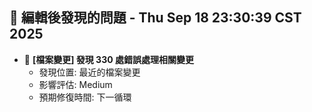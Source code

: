## 🚨 編輯後發現的問題 - Thu Sep 18 23:30:39 CST 2025

- 🔄 **[檔案變更] 發現      330 處錯誤處理相關變更**
  - 發現位置: 最近的檔案變更
  - 影響評估: Medium
  - 預期修復時間: 下一循環

